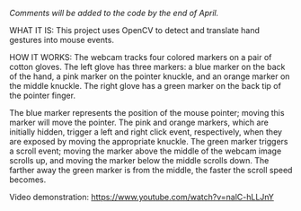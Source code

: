 *Comments will be added to the code by the end of April.*

WHAT IT IS:
This project uses OpenCV to detect and translate hand gestures into mouse events.

HOW IT WORKS:
The webcam tracks four colored markers on a pair of cotton gloves. The left glove has three markers: a blue marker on the back of the hand, a pink marker on the pointer knuckle, and an orange marker on the middle knuckle. The right glove has a green marker on the back tip of the pointer finger.

The blue marker represents the position of the mouse pointer; moving this marker will move the pointer. The pink and orange markers, which are initially hidden, trigger a left and right click event, respectively, when they are exposed by moving the appropriate knuckle. The green marker triggers a scroll event; moving the marker above the middle of the webcam image scrolls up, and moving the marker below the middle scrolls down. The farther away the green marker is from the middle, the faster the scroll speed becomes.

Video demonstration: https://www.youtube.com/watch?v=nalC-hLLJnY
